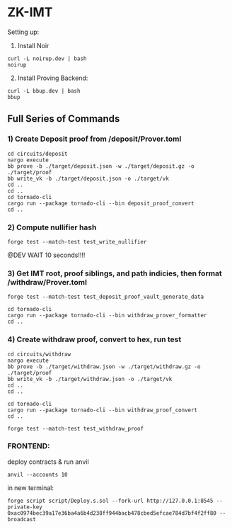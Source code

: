# ZK-IMT

Setting up:

1) Install Noir
```
curl -L noirup.dev | bash
noirup
```

2) Install Proving Backend:
```
curl -L bbup.dev | bash
bbup
```

## Full Series of Commands

### 1) Create Deposit proof from /deposit/Prover.toml
```
cd circuits/deposit
nargo execute
bb prove -b ./target/deposit.json -w ./target/deposit.gz -o ./target/proof
bb write_vk -b ./target/deposit.json -o ./target/vk
cd ..
cd ..
cd tornado-cli 
cargo run --package tornado-cli --bin deposit_proof_convert 
cd ..
```

### 2) Compute nullifier hash
```
forge test --match-test test_write_nullifier
```

@DEV WAIT 10 seconds!!!!

### 3) Get IMT root, proof siblings, and path indicies, then format /withdraw/Prover.toml
```
forge test --match-test test_deposit_proof_vault_generate_data

cd tornado-cli
cargo run --package tornado-cli --bin withdraw_prover_formatter
cd ..
```

### 4) Create withdraw proof, convert to hex, run test
```
cd circuits/withdraw
nargo execute
bb prove -b ./target/withdraw.json -w ./target/withdraw.gz -o ./target/proof
bb write_vk -b ./target/withdraw.json -o ./target/vk
cd ..
cd ..

cd tornado-cli
cargo run --package tornado-cli --bin withdraw_proof_convert
cd ..

forge test --match-test test_withdraw_proof 
```



### FRONTEND:

deploy contracts & run anvil
```
anvil --accounts 10
```
in new terminal:
```
forge script script/Deploy.s.sol --fork-url http://127.0.0.1:8545 --private-key 0xac0974bec39a17e36ba4a6b4d238ff944bacb478cbed5efcae784d7bf4f2ff80 --broadcast
```